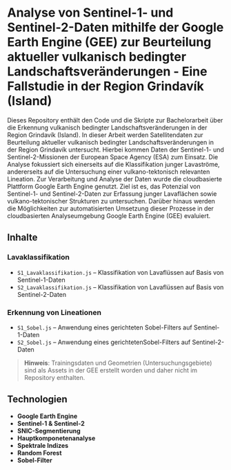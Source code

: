 # Analyse von Sentinel-1- und Sentinel-2-Daten mithilfe der Google Earth Engine (GEE) zur Beurteilung aktueller vulkanisch bedingter Landschaftsveränderungen -  Eine Fallstudie in der Region Grindavík (Island)

Dieses Repository enthält den Code und die Skripte zur Bachelorarbeit über die Erkennung vulkanisch bedingter Landschaftsveränderungen in der Region Grindavík (Island). In dieser Arbeit werden Satellitendaten zur Beurteilung aktueller vulkanisch bedingter
Landschaftsveränderungen in der Region Grindavík untersucht. Hierbei kommen Daten der Sentinel-1- und Sentinel-2-Missionen der European Space Agency (ESA) zum Einsatz. Die Analyse fokussiert sich einerseits auf die Klassifikation junger Lavaströme, andererseits auf die Untersuchung einer vulkano-tektonisch relevanten Lineation. Zur
Verarbeitung und Analyse der Daten wurde die cloudbasierte Plattform Google Earth Engine genutzt. Ziel ist es, das Potenzial von Sentinel-1- und Sentinel-2-Daten zur Erfassung junger Lavaflächen sowie vulkano-tektonischer Strukturen zu untersuchen. Darüber hinaus werden die Möglichkeiten zur automatisierten Umsetzung dieser Prozesse in der cloudbasierten Analyseumgebung Google Earth Engine (GEE) evaluiert.
## Inhalte
### Lavaklassifikation

- `S1_Lavaklassifikation.js` – Klassifikation von Lavaflüssen auf Basis von Sentinel-1-Daten  
- `S2_Lavaklassifikation.js` – Klassifikation von Lavaflüssen auf Basis von Sentinel-2-Daten  


### Erkennung von Lineationen

- `S1_Sobel.js` – Anwendung eines gerichteten Sobel-Filters auf Sentinel-1-Daten 
- `S2_Sobel.js` – Anwendung eines gerichtetenSobel-Filters auf Sentinel-2-Daten

> **Hinweis**: Trainingsdaten und Geometrien (Untersuchungsgebiete) sind als Assets in der GEE erstellt worden und daher nicht im Repository enthalten.

## Technologien

- **Google Earth Engine**
- **Sentinel-1 & Sentinel-2**
- **SNIC-Segmentierung**
- **Hauptkomponetenanalyse**
- **Spektrale Indizes**
- **Random Forest**
- **Sobel-Filter**



